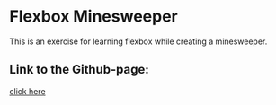 # Flexbox Minesweeper

This is an exercise for learning flexbox while creating a minesweeper.

## Link to the Github-page:

[click here](https://baptistegeron.github.io/flexbox-minesweeper/)
